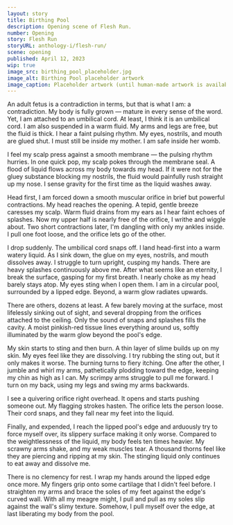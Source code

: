 ```yaml
---
layout: story
title: Birthing Pool
description: Opening scene of Flesh Run.
number: Opening
story: Flesh Run
storyURL: anthology-i/flesh-run/
scene: opening
published: April 12, 2023
wip: true
image_src: birthing_pool_placeholder.jpg
image_alt: Birthing Pool placeholder artwork
image_caption: Placeholder artwork (until human-made artwork is available) generated by Schizoid Nightmares on April 14, 2023, using <a href='https://creator.nightcafe.studio/creation/CDxGVor8kqRB81q3qd1n' target='_blank'>NightCafe</a> (Stable Diffusion v1.5), licensed under <a href='https://creativecommons.org/publicdomain/zero/1.0/' target='_blank'>CC0 1.0</a>.
---
```


An adult fetus is a contradiction in terms, but that is what I am: a contradiction. My body is fully grown — mature in every sense of the word. Yet, I am attached to an umbilical cord. At least, I think it is an umbilical cord. I am also suspended in a warm fluid. My arms and legs are free, but the fluid is thick. I hear a faint pulsing rhythm. My eyes, nostrils, and mouth are glued shut. I must still be inside my mother. I am safe inside her womb.

I feel my scalp press against a smooth membrane — the pulsing rhythm hurries. In one quick pop, my scalp pokes through the membrane seal. A flood of liquid flows across my body towards my head. If it were not for the gluey substance blocking my nostrils, the fluid would painfully rush straight up my nose. I sense gravity for the first time as the liquid washes away.

Head first, I am forced down a smooth muscular orifice in brief but powerful contractions. My head reaches the opening. A tepid, gentle breeze caresses my scalp. Warm fluid drains from my ears as I hear faint echoes of splashes. Now my upper half is nearly free of the orifice, I writhe and wiggle about. Two short contractions later, I'm dangling with only my ankles inside. I pull one foot loose, and the orifice lets go of the other.

I drop suddenly. The umbilical cord snaps off. I land head-first into a warm watery liquid. As I sink down, the glue on my eyes, nostrils, and mouth dissolves away. I struggle to turn upright, cusping my hands. There are heavy splashes continuously above me. After what seems like an eternity, I break the surface, gasping for my first breath. I nearly choke as my head barely stays atop. My eyes sting when I open them. I am in a circular pool, surrounded by a lipped edge. Beyond, a warm glow radiates upwards.

There are others, dozens at least. A few barely moving at the surface, most lifelessly sinking out of sight, and several dropping from the orifices attached to the ceiling. Only the sound of snaps and splashes fills the cavity. A moist pinkish-red tissue lines everything around us, softly illuminated by the warm glow beyond the pool's edge.

My skin starts to sting and then burn. A thin layer of slime builds up on my skin. My eyes feel like they are dissolving. I try rubbing the sting out, but it only makes it worse. The burning turns to fiery itching. One after the other, I jumble and whirl my arms, pathetically plodding toward the edge, keeping my chin as high as I can. My scrimpy arms struggle to pull me forward. I turn on my back, using my legs and swing my arms backwards.

I see a quivering orifice right overhead. It opens and starts pushing someone out. My flagging strokes hasten. The orifice lets the person loose. Their cord snaps, and they fall near my feet into the liquid.

Finally, and expended, I reach the lipped pool's edge and arduously try to force myself over, its slippery surface making it only worse. Compared to the weightlessness of the liquid, my body feels ten times heavier. My scrawny arms shake, and my weak muscles tear. A thousand thorns feel like they are piercing and ripping at my skin. The stinging liquid only continues to eat away and dissolve me.

There is no clemency for rest. I wrap my hands around the lipped edge once more. My fingers grip onto some cartilage that I didn't feel before. I straighten my arms and brace the soles of my feet against the edge's curved wall. With all my meagre might, I pull and pull as my soles slip against the wall's slimy texture. Somehow, I pull myself over the edge, at last liberating my body from the pool.